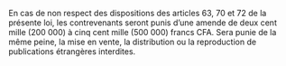 En cas de non respect des dispositions des articles 63, 70 et 72 de la présente loi, les contrevenants seront punis d’une amende de deux cent mille (200 000) à cinq cent mille (500 000) francs CFA.
Sera punie de la même peine, la mise en vente, la distribution ou la reproduction de publications étrangères interdites.